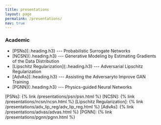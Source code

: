 ```yaml
---
title: presentations
layout: page
permalink: /presentations/
nav: true
---
```


### Academic
* [PSNs]{:.heading.h3} --- Probabilistic Surrogate Networks
* [NCSN]{:.heading.h3} --- Generative Modeling by Estimating Gradients of the
  Data Distribution
* [Lipschitz Regularization]{:.heading.h3} --- Adversarial Lipschitz Regularization
* [AdvAs]{:.heading.h3} --- Assisting the Adversaryto Improve GAN Training
* [PGNN]{:.heading.h3} --- Physics-guided Neural Networks

[PSNs]: {% link /presentations/psn/psn.html %}
[NCSN]: {% link /presentations/ncsn/ncsn.html %}
[Lipschitz Regularization]: {% link /presentations/adv_lip_reg/adv_lip_reg.html %}
[AdvAs]: {% link /presentations/advas/advas.html %}
[PGNN]: {% link /presentations/pgnn/pgnn.html %}
